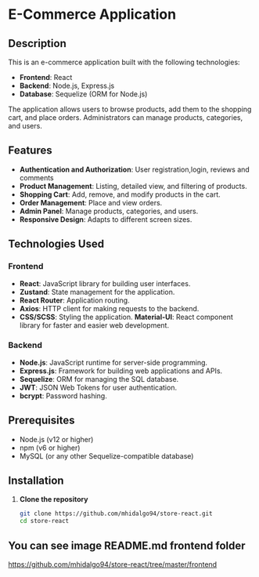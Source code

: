 # E-Commerce Application

## Description

This is an e-commerce application built with the following technologies:

- **Frontend**: React
- **Backend**: Node.js, Express.js
- **Database**: Sequelize (ORM for Node.js)

The application allows users to browse products, add them to the shopping cart, and place orders. Administrators can manage products, categories, and users.

## Features

- **Authentication and Authorization**: User registration,login, reviews and comments
- **Product Management**: Listing, detailed view, and filtering of products.
- **Shopping Cart**: Add, remove, and modify products in the cart.
- **Order Management**: Place and view orders.
- **Admin Panel**: Manage products, categories, and users.
- **Responsive Design**: Adapts to different screen sizes.

## Technologies Used

### Frontend

- **React**: JavaScript library for building user interfaces.
- **Zustand**: State management for the application.
- **React Router**: Application routing.
- **Axios**: HTTP client for making requests to the backend.
- **CSS/SCSS**: Styling the application.
**Material-UI**: React component library for faster and easier web development.

### Backend

- **Node.js**: JavaScript runtime for server-side programming.
- **Express.js**: Framework for building web applications and APIs.
- **Sequelize**: ORM for managing the SQL database.
- **JWT**: JSON Web Tokens for user authentication.
- **bcrypt**: Password hashing.



## Prerequisites

- Node.js (v12 or higher)
- npm (v6 or higher)
- MySQL (or any other Sequelize-compatible database)

## Installation

1. **Clone the repository**

   ```bash
   git clone https://github.com/mhidalgo94/store-react.git
   cd store-react


## You can see image README.md frontend folder
https://github.com/mhidalgo94/store-react/tree/master/frontend
